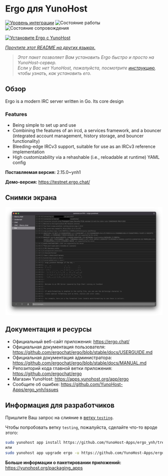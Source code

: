 <!--
Важно: этот README был автоматически сгенерирован <https://github.com/YunoHost/apps/tree/master/tools/readme_generator>
Он НЕ ДОЛЖЕН редактироваться вручную.
-->

# Ergo для YunoHost

[![Уровень интеграции](https://apps.yunohost.org/badge/integration/ergo)](https://ci-apps.yunohost.org/ci/apps/ergo/)
![Состояние работы](https://apps.yunohost.org/badge/state/ergo)
![Состояние сопровождения](https://apps.yunohost.org/badge/maintained/ergo)

[![Установите Ergo с YunoHost](https://install-app.yunohost.org/install-with-yunohost.svg)](https://install-app.yunohost.org/?app=ergo)

*[Прочтите этот README на других языках.](./ALL_README.md)*

> *Этот пакет позволяет Вам установить Ergo быстро и просто на YunoHost-сервер.*  
> *Если у Вас нет YunoHost, пожалуйста, посмотрите [инструкцию](https://yunohost.org/install), чтобы узнать, как установить его.*

## Обзор

Ergo is a modern IRC server written in Go. Its core design 

### Features

- Being simple to set up and use
- Combining the features of an ircd, a services framework, and a bouncer (integrated account management, history storage, and bouncer functionality)
- Bleeding-edge IRCv3 support, suitable for use as an IRCv3 reference implementation
- High customizability via a rehashable (i.e., reloadable at runtime) YAML config



**Поставляемая версия:** 2.15.0~ynh1

**Демо-версия:** <https://testnet.ergo.chat/>

## Снимки экрана

![Снимок экрана Ergo](./doc/screenshots/textual.jpg)

## Документация и ресурсы

- Официальный веб-сайт приложения: <https://ergo.chat/>
- Официальная документация пользователя: <https://github.com/ergochat/ergo/blob/stable/docs/USERGUIDE.md>
- Официальная документация администратора: <https://github.com/ergochat/ergo/blob/stable/docs/MANUAL.md>
- Репозиторий кода главной ветки приложения: <https://github.com/ergochat/ergo>
- Магазин YunoHost: <https://apps.yunohost.org/app/ergo>
- Сообщите об ошибке: <https://github.com/YunoHost-Apps/ergo_ynh/issues>

## Информация для разработчиков

Пришлите Ваш запрос на слияние в [ветку `testing`](https://github.com/YunoHost-Apps/ergo_ynh/tree/testing).

Чтобы попробовать ветку `testing`, пожалуйста, сделайте что-то вроде этого:

```bash
sudo yunohost app install https://github.com/YunoHost-Apps/ergo_ynh/tree/testing --debug
или
sudo yunohost app upgrade ergo -u https://github.com/YunoHost-Apps/ergo_ynh/tree/testing --debug
```

**Больше информации о пакетировании приложений:** <https://yunohost.org/packaging_apps>

